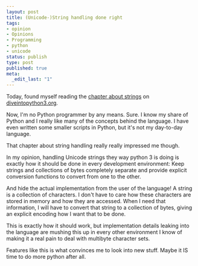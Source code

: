 ```yaml
---
layout: post
title: (Unicode-)String handling done right
tags:
- opinion
- Opinions
- Programming
- python
- unicode
status: publish
type: post
published: true
meta:
  _edit_last: "1"
---
```

Today, found myself reading the <a href="http://diveintopython3.org/strings.html">chapter about strings</a> on <a href="http://diveintopython3.org">diveintopython3.org</a>.

Now, I'm no Python programmer by any means. Sure. I know my share of Python and I really like many of the concepts behind the language. I have even written some smaller scripts in Python, but it's not my day-to-day language.

That chapter about string handling really really impressed me though.

In my opinion, handling Unicode strings they way python 3 is doing is exactly how it should be done in every development environment: Keep strings and collections of bytes completely separate and provide explicit conversion functions to convert from one to the other.

And hide the actual implementation from the user of the language! A string is a collection of characters. I don't have to care how these characters are stored in memory and how they are accessed. When I need that information, I will have to convert that string to a collection of bytes, giving an explicit encoding how I want that to be done.

This is exactly how it should work, but implementation details leaking into the language are mushing this up in every other environment I know of making it a real pain to deal with multibyte character sets.

Features like this is what convinces me to look into new stuff. Maybe it IS time to do more python after all.
